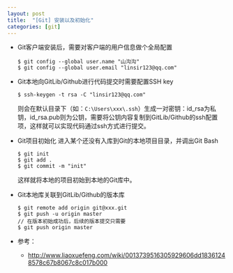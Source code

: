 ```yaml
---
layout: post
title:  "[Git] 安装以及初始化"
categories: [git]
---
```


+ Git客户端安装后，需要对客户端的用户信息做个全局配置
	```
	$ git config --global user.name "山沟沟"
	$ git config --global user.email "linsir123@qq.com"
	```

+ Git本地向GitLib/Github进行代码提交时需要配置SSH key
	```
	$ ssh-keygen -t rsa -C "linsir123@qq.com"
	```

	则会在默认目录下（如：`C:\Users\xxx\.ssh`）生成一对密钥：id_rsa为私钥，id_rsa.pub则为公钥，需要将公钥内容复制到GitLib/Github的ssh配置项，这样就可以实现代码通过ssh方式进行提交。

+ Git项目初始化
	进入某个还没有入库到Git的本地项目目录，并调出Git Bash
	```
	$ git init
	$ git add .
	$ git commit -m "init"
	```

	这样就将本地的项目初始到本地的Git库中。

+ Git本地库关联到GitLib/Github的版本库
	```
	$ git remote add origin git@xxx.git
	$ git push -u origin master
	// 在版本初始成功后，后续的版本提交只需要
	$ git push origin master
	```

+ 参考：
	- http://www.liaoxuefeng.com/wiki/0013739516305929606dd18361248578c67b8067c8c017b000
	